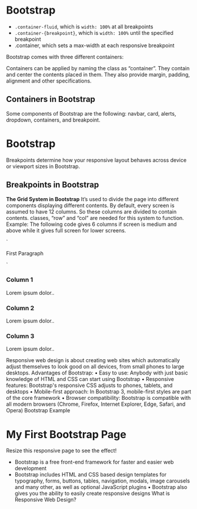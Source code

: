 # Bootstrap

- `.container-fluid`, which is `width: 100%` at all breakpoints
- `.container-{breakpoint}`, which is `width: 100%` until the specified breakpoint
- .container, which sets a max-width at each responsive breakpoint

Bootstrap comes with three different containers:

Containers can be applied by naming the class as “container”. They contain and center the contents placed in them. They also provide margin, padding, alignment and other specifications.

## Containers in Bootstrap

Some components of Bootstrap are the following: navbar, card, alerts, dropdown, containers, and breakpoint.

# Bootstrap

Breakpoints determine how your responsive layout behaves across device or viewport sizes in Bootstrap.

## Breakpoints in Bootstrap

**The Grid System in Bootstrap**
It’s used to divide the page into different components displaying different contents. By default, every screen is assumed to have 12 columns. So these columns are divided to contain contents. classes, “row” and “col” are needed for this system to function.
Example: The following code gives 6 columns if screen is medium and above while it gives full screen for lower screens.

`<div class="-col-md-6">
<p> First Paragraph </p>
</div>`

<div class="container">
<div class="row">
<div class="col-sm-4">
<h3>Column 1</h3>
<p>Lorem ipsum dolor..</p>
</div>
<div class="col-sm-4">
<h3>Column 2</h3>
<p>Lorem ipsum dolor..</p>
</div>
<div class="col-sm-4">
<h3>Column 3</h3>
<p>Lorem ipsum dolor..</p>
</div>
</div>
</div>

Responsive web design is about creating web sites which automatically adjust themselves to look good on all devices, from small phones to large desktops.
Advantages of Bootstrap:
•	Easy to use: Anybody with just basic knowledge of HTML and CSS can start using Bootstrap
•	Responsive features: Bootstrap's responsive CSS adjusts to phones, tablets, and desktops
•	Mobile-first approach: In Bootstrap 3, mobile-first styles are part of the core framework
•	Browser compatibility: Bootstrap is compatible with all modern browsers (Chrome, Firefox, Internet Explorer, Edge, Safari, and Opera)
Bootstrap Example
<div class="jumbotron text-center">
<h1>My First Bootstrap Page</h1>
<p>Resize this responsive page to see the effect!</p>
</div>

- Bootstrap is a free front-end framework for faster and easier web development
- Bootstrap includes HTML and CSS based design templates for typography, forms, buttons, tables, navigation, modals, image carousels and many other, as well as optional JavaScript plugins
•	Bootstrap also gives you the ability to easily create responsive designs
What is Responsive Web Design?